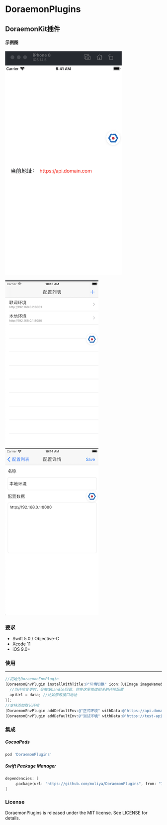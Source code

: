 # DoraemonPlugins



## DoraemonKit插件

#### 示例图

![Kapture1](Kapture1.gif)

![QQ20210603-101404@2x](QQ20210603-101404@2x.png)![QQ20210603-101421@2x](QQ20210603-101421@2x.png)

### 要求

- Swift 5.0 / Objective-C
- Xcode 11
- iOS 9.0+

### 使用

------



```objective-c
//初始化DoraemonEnvPlugin
[DoraemonEnvPlugin installWithTitle:@"环境切换" icon:[UIImage imageNamed:@"icon_env"] desc:@"用于app内部环境切换" atModule:@"业务专区" handle:^(NSString * _Nonnull env, NSString * _Nonnull data) {
  //当环境变更时，会触发handle回调，你在这里修改相关的环境配置
  apiUrl = data; //比如修改接口地址
}];
//支持添加默认环境
[DoraemonEnvPlugin addDefaultEnv:@"正式环境" withData:@"https://api.domain.com"];
[DoraemonEnvPlugin addDefaultEnv:@"测试环境" withData:@"https://test-api.domain.com"];
```

### 集成

##### CocoaPods

```ruby
pod 'DoraemonPlugins'
```

##### Swift Package Manager

```swift
dependencies: [
    .package(url: "https://github.com/moliya/DoraemonPlugins", from: "1.0")
]
```

### License

DoraemonPlugins is released under the MIT license. See LICENSE for details.